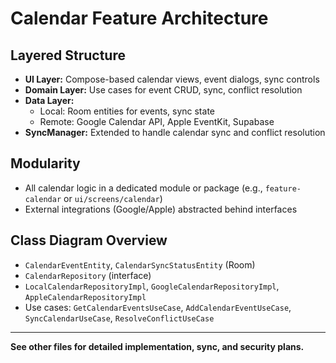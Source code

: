# Calendar Feature Architecture

## Layered Structure
- **UI Layer:** Compose-based calendar views, event dialogs, sync controls
- **Domain Layer:** Use cases for event CRUD, sync, conflict resolution
- **Data Layer:**
  - Local: Room entities for events, sync state
  - Remote: Google Calendar API, Apple EventKit, Supabase
- **SyncManager:** Extended to handle calendar sync and conflict resolution

## Modularity
- All calendar logic in a dedicated module or package (e.g., `feature-calendar` or `ui/screens/calendar`)
- External integrations (Google/Apple) abstracted behind interfaces

## Class Diagram Overview
- `CalendarEventEntity`, `CalendarSyncStatusEntity` (Room)
- `CalendarRepository` (interface)
- `LocalCalendarRepositoryImpl`, `GoogleCalendarRepositoryImpl`, `AppleCalendarRepositoryImpl`
- Use cases: `GetCalendarEventsUseCase`, `AddCalendarEventUseCase`, `SyncCalendarUseCase`, `ResolveConflictUseCase`

---

**See other files for detailed implementation, sync, and security plans.**
